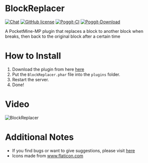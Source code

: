 # BlockReplacer
[![Chat](https://img.shields.io/badge/chat-on%20discord-7289da.svg)](https://discord.gg/urQt6ETgYu)
[![GitHub license](https://img.shields.io/github/license/AIPTU/BlockReplacer.svg)](https://github.com/AIPTU/BlockReplacer/blob/master/LICENSE)
[![Poggit-CI](https://poggit.pmmp.io/ci.shield/AIPTU/BlockReplacer/BlockReplacer)](https://poggit.pmmp.io/ci/AIPTU/BlockReplacer/BlockReplacer)
[![Poggit-Download](https://poggit.pmmp.io/shield.dl/BlockReplacer)](https://poggit.pmmp.io/p/BlockReplacer)

A PocketMine-MP plugin that replaces a block to another block when breaks, then back to the original block after a certain time

# How to Install

1. Download the plugin from here [here](https://poggit.pmmp.io/p/BlockReplacer)
2. Put the `BlockReplacer.phar` file into the `plugins` folder.
3. Restart the server.
4. Done!

# Video

![BlockReplacer](https://github.com/AIPTU/BlockReplacer/blob/master/video.gif)

# Additional Notes

- If you find bugs or want to give suggestions, please visit [here](https://github.com/AIPTU/BlockReplacer/issues)
- <div>Icons made from <a href="https://www.flaticon.com/" title="Flaticon">www.flaticon.com</a></div>
